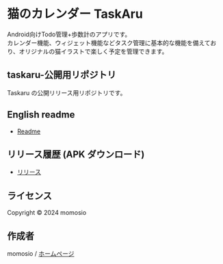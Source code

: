 # 猫のカレンダー TaskAru
Android向けTodo管理+歩数計のアプリです。  
カレンダー機能、ウィジェット機能などタスク管理に基本的な機能を備えており、オリジナルの猫イラストで楽しく予定を管理できます。

## taskaru-公開用リポジトリ
Taskaru の公開リリース用リポジトリです。

## English readme
* [Readme](https://github.com/momosio/taskaru-publish/blob/main/README.md)

## リリース履歴 (APK ダウンロード)

* [リリース](https://github.com/momosio/taskaru-publish/releases/)

## ライセンス

Copyright &copy; 2024 momosio

## 作成者

momosio / [ホームページ](https://momosio.com/)